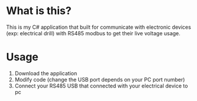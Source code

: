 # What is this?
This is my C# application that built for communicate with electronic devices (exp: electrical drill) with RS485 modbus to get their live voltage usage.

# Usage
1. Download the application
2. Modify code (change the USB port depends on your PC port number)
3. Connect your RS485 USB that connected with your electrical device to pc
